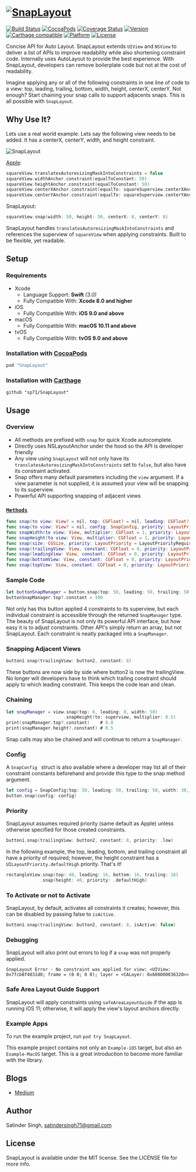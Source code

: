 # [![SnapLayout](https://github.com/sp71/SnapLayout/blob/master/Assets/snapLayout.png?raw=true)](#)
[![Build Status](https://travis-ci.org/sp71/SnapLayout.svg?branch=master)](https://travis-ci.org/sp71/SnapLayout)
[![CocoaPods](https://img.shields.io/cocoapods/metrics/doc-percent/SnapLayout.svg)](http://cocoadocs.org/docsets/SnapLayout)
[![Coverage Status](https://coveralls.io/repos/github/sp71/SnapLayout/badge.svg)](https://coveralls.io/github/sp71/SnapLayout)
[![Version](https://img.shields.io/cocoapods/v/SnapLayout.svg?style=flat)](http://cocoapods.org/pods/SnapLayout)
[![Carthage compatible](https://img.shields.io/badge/Carthage-compatible-4BC51D.svg?style=flat)](https://github.com/Carthage/Carthage)
[![Platform](https://img.shields.io/cocoapods/p/SnapLayout.svg?style=flat)](http://cocoapods.org/pods/SnapLayout)
[![License](https://img.shields.io/cocoapods/l/SnapLayout.svg?style=flat)](https://github.com/sp71/SnapLayout/blob/master/LICENSE)

Concise API for Auto Layout. SnapLayout extends `UIView` and `NSView` to deliver a list of APIs to improve readability while also shortening constraint code. Internally uses AutoLayout to provide the best experience. With SnapLayout, developers can remove boilerplate code but not at the cost of readability.

Imagine applying any or all of the following constraints in one line of code to a view: top, leading, trailing, bottom, width, height, centerX, centerY. Not enough? Start chaining your snap calls to support adjacents snaps. This is all possible with `SnapLayout`.

## Why Use It?
Lets use a real world example. Lets say the following view needs to be added. It has a centerX, centerY, width, and height constraint.
 
![SnapLayout](https://github.com/sp71/SnapLayout/blob/master/Assets/exampleView.png?raw=true)

[Apple](https://developer.apple.com/reference/uikit/nslayoutanchor):

```swift
squareView.translatesAutoresizingMaskIntoConstraints = false
squareView.widthAnchor.constraint(equalToConstant: 50)
squareView.heightAnchor.constraint(equalToConstant: 50)
squareView.centerXAnchor.constraint(equalTo: squareSuperview.centerXAnchor, constant: 0)
squareView.centerYAnchor.constraint(equalTo: squareSuperview.centerYAnchor, constant: 0)
```

SnapLayout:

```swift
squareView.snap(width: 50, height: 50, centerX: 0, centerY: 0)
```
SnapLayout handles `translatesAutoresizingMaskIntoConstraints` and references the superview of `squareView` when applying constraints. Built to be flexible, yet readable.

## Setup
### Requirements
* Xcode
  * Language Support: **Swift** *(3.0)*
  * Fully Compatible With: **Xcode 8.0 and higher**
* iOS
  * Fully Compatible With: **iOS 9.0 and above**
* macOS
  * Fully Compatible With: **macOS 10.11 and above**
* tvOS
  * Fully Compatible With: **tvOS 9.0 and above**

### Installation with [CocoaPods](http://cocoapods.org)

```ruby
pod "SnapLayout"
```

### Installation with [Carthage](https://github.com/Carthage/Carthage)
```
github "sp71/SnapLayout"
```

## Usage

### Overview 

* All methods are prefixed with `snap` for quick Xcode autocomplete.
* Directly uses NSLayoutAnchor under the hood so the API is developer friendly
* Any view using `SnapLayout` will not only have its `translatesAutoresizingMaskIntoConstraints` set to `false`, but also have its constraint activated.
* Snap offers many default parameters including the `view` argument. If a view parameter is not supplied, it is assumed your view will be snapping to its superview.
* Powerful API supporting snapping of adjacent views


### [`Methods`](SnapLayout/Classes/SnapLayout.swift)
```swift
func snap(to view: View? = nil, top: CGFloat? = nil, leading: CGFloat? = nil, bottom: CGFloat? = nil, trailing: CGFloat? = nil, width: CGFloat? = nil, height: CGFloat? = nil, centerX: CGFloat? = nil, centerY: CGFloat? = nil, priority: LayoutPriority = LayoutPriorityRequired, isActive: Bool = true) -> SnapManager
func snap(to view: View? = nil, config: SnapConfig, priority: LayoutPriority = LayoutPriorityRequired, isActive: Bool = true) -> SnapManager
func snapWidth(to view: View, multiplier: CGFloat = 1, priority: LayoutPriority = LayoutPriorityRequired, isActive: Bool = true) -> SnapManager
func snapHeight(to view: View, multiplier: CGFloat = 1, priority: LayoutPriority = LayoutPriorityRequired, isActive: Bool = true) -> SnapManager
func snap(size: CGSize, priority: LayoutPriority = LayoutPriorityRequired, isActive: Bool = true) -> SnapManager
func snap(trailingView: View, constant: CGFloat = 0, priority: LayoutPriority = LayoutPriorityRequired, isActive: Bool = true) -> SnapManager
func snap(leadingView: View, constant: CGFloat = 0, priority: LayoutPriority = LayoutPriorityRequired, isActive: Bool = true) -> SnapManager
func snap(bottomView: View, constant: CGFloat = 0, priority: LayoutPriority = LayoutPriorityRequired, isActive: Bool = true) -> SnapManager
func snap(topView: View, constant: CGFloat = 0, priority: LayoutPriority = LayoutPriorityRequired, isActive: Bool = true) -> SnapManager
```

### Sample Code

```swift
let buttonSnapManager = button.snap(top: 50, leading: 50, trailing: 50, width: 30)
buttonSnapManager.top?.constant = 100
```
Not only has this button applied 4 constraints to its superview, but each individual constraint is accessible through the returned `SnapManager` type. The beauty of SnapLayout is not only its powerful API interface, but how easy it is to adjust constraints. Other API's simply return an array, but not SnapLayout. Each constraint is neatly packaged into a `SnapManager`.

### Snapping Adjacent Views
```swift
button1.snap(trailingView: button2, constant: 8)
```
These buttons are now side by side where button2 is now the trailingView. No longer will developers have to think which trailing constraint should apply to which leading constraint. This keeps the code lean and clean.

### Chaining
```swift
let snapManager = view.snap(top: 8, leading: 8, width: 50)
                      .snapHeight(to: superview, multiplier: 0.5)
print(snapManager.top?.constant)    # 8.0
print(snapManager.height?.constant) # 0.5
```
Snap calls may also be chained and will continue to return a `SnapManager`.
### Config
A `SnapConfig ` struct is also available where a developer may list all of their constraint constants beforehand and provide this type to the snap method argument.

```swift
let config = SnapConfig(top: 50, leading: 50, trailing: 50, width: 30, centerX: 0)
button.snap(config: config)
```

### Priority
SnapLayout assumes required priority (same default as Apple) unless otherwise specified for those created constraints.

```swift
button1.snap(trailingView: button2, constant: 8, priority: .low)
```

In the following example, the top, leading, bottom, and trailing constraint all have a priority of required; however, the height constraint has a `UILayoutPriority.defaultHigh` priority. That's it!

```swift
rectangleView.snap(top: 48, leading: 16, bottom: 16, trailing: 16)
             .snap(height: 40, priority: .defaultHigh)
```

### To Activate or not to Activate
SnapLayout, by default, activates all constraints it creates; however, this can be disabled by passing false to `isActive`.

```swift
button1.snap(trailingView: button2, constant: 8, isActive: false)
```

### Debugging
SnapLayout will also print out errors to log if a `snap` was not properly applied.

```
SnapLayout Error - No constraint was applied for view: <UIView: 0x7fcb8f4031d0; frame = (0 0; 0 0); layer = <CALayer: 0x608000036320>>
```

### Safe Area Layout Guide Support
SnapLayout will apply constraints using `safeAreaLayoutGuide` if the app is running iOS 11; otherwise, it will apply the view's layout anchors directly.

### Example Apps

To run the example project, run `pod try SnapLayout`.

This example project contains not only an `Example-iOS` target, but also an `Example-MacOS` target. This is a great introduction to become more familiar with the library.

## Blogs
- [Medium](https://medium.com/@satindersingh71/snaplayout-5758417ee9a0)

## Author

Satinder Singh, satindersingh71@gmail.com

## License

SnapLayout is available under the MIT license. See the LICENSE file for more info.
